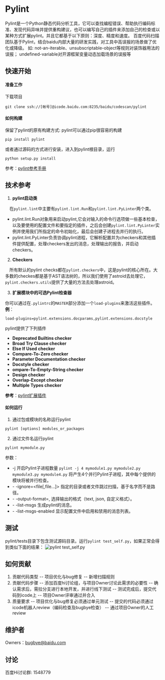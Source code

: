 ﻿# Pylint

Pylint是一个Python静态代码分析工具，它可以查找编程错误、帮助执行编码标准、发现代码异味并提供重构建议，也可以编写自己的插件来添加自己的检查或以某种方式扩展pylint。并且它都基于以下原则：深度、精度和速度。
百度代码扫描团队基于Pylint，结合baidu内部大量的研发实践，对工具中高误报的场景做了优化或降级。
如:
not-an-iterable、unsubscriptable-object等规则对装饰器用法的误报；
undefined-variable对开源框架变量动态加载场景的误报等

## 快速开始

#### 准备工作
下载项目

```
git clone ssh://[帐号]@icode.baidu.com:8235/baidu/codescan/pylint
```
#### 如何构建
保留了pylint的原有构建方式: 
pylint可以通过pip很容易的构建

```
pip install pylint
```
或者通过源码的方式进行安装，进入到pylint根目录，运行
```
python setup.py install
```

参考：[pylint参考手册](https://pylint.readthedocs.io/en/latest/)
## 技术参考

1. **pylint启动类**

&ensp;&ensp;在`pylint.lint`中主要有`pylint.lint.Run`和`pylint.lint.PyLinter`两个类。
- pylint.lint.Run对象用来启动pylint,它会对输入的命令行选项做一些基本检查，以及要使用的配置文件和要指定的插件，之后会创建`pylint.lint.PyLinter`实例并使用我们所指定的命令初始化，最后会创建子进程去并行的执行。
- pylint.lint.PyLinter负责协调pylint进程，它解析配置并为checkers和其他插件提供配置，处理checkers发出的消息，处理输出的报告，并启动checkers。
2. **Checkers**

&ensp;&ensp;所有默认的pylint checks都在`pylint.checkers`中，这是pylint的核心所在。大多数的checkes都是基于AST语法树的，所以我们使用了astroid去处理它，`pylint.checkers.utils`提供了大量的方法去处理astroid。

3. **扩展模块中的可选Pylint检查器**

你可以通过在`.pylintrc`的`MASTER`部分添加一个`load-plugins`来激活这些插件。
**例**：
```
load-plugins=pylint.extensions.docparams,pylint.extensions.docstyle
```

pylint提供了下列插件
- **Deprecated Builtins checker** 
- **Broad Try Clause checker** 
- **Else If Used checker** 
- **Compare-To-Zero checker**  
- **Parameter Documentation checker** 
-  **Docstyle checker**
- **ompare-To-Empty-String checker** 
- **Design checker** 
- **Overlap-Except checker**
- **Multiple Types checker**

**参考**：[pylint扩展插件](https://pylint.readthedocs.io/en/latest/technical_reference/extensions.html#pylint-extensions-overlapping-exceptions)
#### 如何运行
1. 通过包或模块的名称运行pylint
```
pylint [options] modules_or_packages
```
2. 通过文件名运行pylint

```
pylint mymodule.py
```

参数：
- -j 开启Pylint子进程数量 
`pylint -j 4 mymodule1.py mymodule2.py mymodule3.py mymodule4.py` 将产生4个并行Pylint子进程，其中每个提供的模块将被并行检查。
-  \- -ignore=<file[,file...]> 指定的目录或者文件跳过扫描，基于名字而不是路径。
- \- -output-format=<format>, 选择输出的格式（text, json, 自定义格式）。
- \- -list-msgs 生成pylint的消息。
- \- -list-msgs-enabled 显示配置文件中启用和禁用的消息列表。
## 测试

pylint/tests目录下包含测试源码目录。运行`pylint test_self.py`，如果正常会得到类似下面的结果：
![pylint test_self.py](https://img-blog.csdnimg.cn/20191121200941875.png)

## 如何贡献

1. 贡献代码类型
  -- 项目优化与bug修复
  -- 新增扫描规则
2. 贡献代码步骤
-- 添加百度hi讨论组，与项目Owner讨论此需求的必要性
-- 确认需求后，需拉分支进行本地开发，并进行线下测试
-- 测试完成后，提交代码到icode上
-- 项目Owner评审通过并合入
3. 质量要求
-- 项目优化与bug修复必须通过单元测试
-- 提交的代码必须通过icode机器人review（编码检查及bugbye检查）
-- 通过项目Owner的人工review

## 维护者


 Owners：bugbye@baidu.com
## 讨论

百度Hi讨论群: 1548779
 
